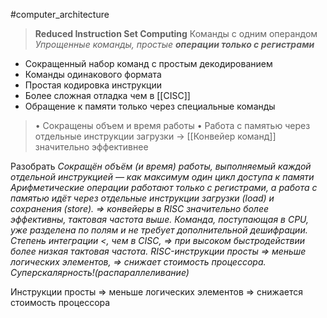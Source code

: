 #computer_architecture

> **Reduced Instruction Set Computing**
> Команды с одним операндом
> *Упрощенные команды, простые **операции только с регистрами***

- Сокращенный набор команд с простым декодированием
- Команды одинакового формата
- Простая кодировка инструкции
- Более сложная отладка чем в [[CISC]]
- Обращение к памяти только через специальные команды

> • Сокращены объем и время работы
> • Работа с памятью через отдельные инструкции загрузки → [[Конвейер команд]] значительно эффективнее 

Разобрать
*Сокращён объём (и время) работы, выполняемый каждой отдельной инструкцией — как максимум один цикл доступа к памяти Арифметические операции работают только с регистрами, а работа с памятью идёт через отдельные инструкции загрузки (load) и сохранения (store). => конвейеры в RISC значительно более эффективны, тактовая частота выше. Команда, поступающая в CPU, уже разделена по полям и не требует дополнительной дешифрации. Степень интеграции <, чем в CISC, => при высоком быстродействии более низкая тактовая частота. RISC-инструкции просты => меньше логических элементов, => снижает стоимость процессора. Суперскалярность!(распараллеливание)*

Инструкции просты ⇒ меньше логических элементов ⇒ снижается стоимость процессора
